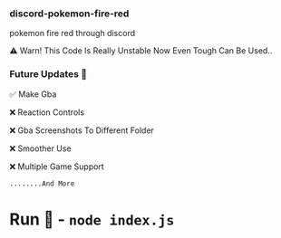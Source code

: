 ### discord-pokemon-fire-red
pokemon fire red through discord

⚠️ Warn!
 This Code Is Really Unstable Now Even Tough Can Be Used..
 
### Future Updates 📄

 ✅ Make Gba 
 
 ❌ Reaction Controls
 
 ❌ Gba Screenshots To Different Folder
 
 ❌ Smoother Use 
 
 ❌ Multiple Game Support
 
    ........And More
# Run 🚩 - ```node index.js```
